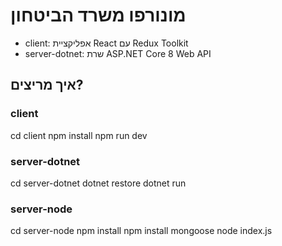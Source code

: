 # מונורפו משרד הביטחון

- client: אפליקציית React עם Redux Toolkit
- server-dotnet: שרת ASP.NET Core 8 Web API

## איך מריצים?

### client
cd client
npm install
npm run dev

### server-dotnet
cd server-dotnet
dotnet restore
dotnet run

### server-node
cd server-node
npm install
npm install mongoose
node index.js
